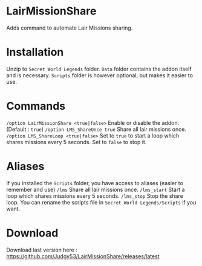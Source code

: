 # LairMissionShare
Adds command to automate Lair Missions sharing.

# Installation
Unzip to `Secret World Legends` folder. `Data` folder contains the addon itself and is necessary. `Scripts` folder is however optional, but makes it easier to use.

# Commands
`/option LairMissionShare <true|false>` Enable or disable the addon. (Default : `true`)
`/option LMS_ShareOnce true` Share all lair missions once.
`/option LMS_ShareLoop <true|false>` Set to `true` to start a loop which shares missions every 5 seconds. Set to `false` to stop it.

# Aliases
If you installed the `Scripts` folder, you have access to aliases (easier to remember and use)
`/lms` Share all lair missions once.
`/lms_start` Start a loop which shares missions every 5 seconds.
`/lms_stop` Stop the share loop.
You can rename the scripts file in `Secret World Legends/Scripts` if you want.

# Download
Download last version here : https://github.com/Judgy53/LairMissionShare/releases/latest
